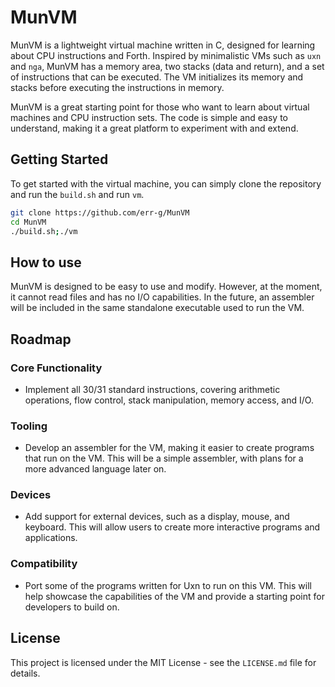 
# MunVM

MunVM is a lightweight virtual machine written in C, designed for learning about CPU
instructions and Forth. Inspired by minimalistic VMs such as `uxn` and `nga`, MunVM
has a memory area, two stacks (data and return), and a set of instructions that can
be executed. The VM initializes its memory and stacks before executing the
instructions in memory.

MunVM is a great starting point for those who want to learn about virtual machines
and CPU instruction sets. The code is simple and easy to understand, making it a
great platform to experiment with and extend.

## Getting Started

To get started with the virtual machine, you can simply clone the repository and run
the `build.sh` and run `vm`.

```bash
git clone https://github.com/err-g/MunVM
cd MunVM
./build.sh;./vm
```

## How to use

MunVM is designed to be easy to use and modify. However, at the moment, it cannot
read files and has no I/O capabilities. In the future, an assembler will be included
in the same standalone executable used to run the VM.

## Roadmap

### Core Functionality
* Implement all 30/31 standard instructions, covering arithmetic operations, flow
control, stack manipulation, memory access, and I/O.
### Tooling 
* Develop an assembler for the VM, making it easier to create programs that run on
the VM. This will be a simple assembler, with plans for a more advanced language
later on.
### Devices
* Add support for external devices, such as a display, mouse, and keyboard. This will
allow users to create more interactive programs and applications.
### Compatibility
* Port some of the programs written for Uxn to run on this VM. This will help
showcase the capabilities of the VM and provide a starting point for developers to
build on.

## License

This project is licensed under the MIT License - see the `LICENSE.md` file for
details.
